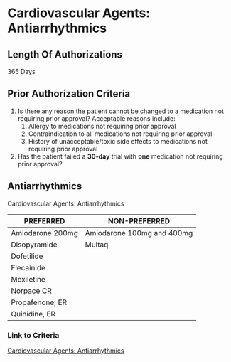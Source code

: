 # Cardiovascular Agents: Antiarrhythmics

## Length Of Authorizations

365 Days

## Prior Authorization Criteria

1.  Is there any reason the patient cannot be changed to a medication not requiring prior approval? Acceptable reasons include:
    1.  Allergy to medications not requiring prior approval
    2.  Contraindication to all medications not requiring prior approval
    3.  History of unacceptable/toxic side effects to medications not requiring prior approval
2.  Has the patient failed a **30-day** trial with **one** medication not requiring prior approval?

## Antiarrhythmics

Cardiovascular Agents: Antiarrhythmics

| PREFERRED        | NON-PREFERRED              |
|------------------|----------------------------|
| Amiodarone 200mg | Amiodarone 100mg and 400mg |
| Disopyramide     | Multaq                     |
| Dofetilide       |                            |
| Flecainide       |                            |
| Mexiletine       |                            |
| Norpace CR       |                            |
| Propafenone, ER  |                            |
| Quinidine, ER    |                            |

### Link to Criteria

[Cardiovascular Agents: Antiarrhythmics](https://pharmacy.medicaid.ohio.gov/sites/default/files/20220415_UPDL_Criteria_FINAL_.pdf#page=17)
